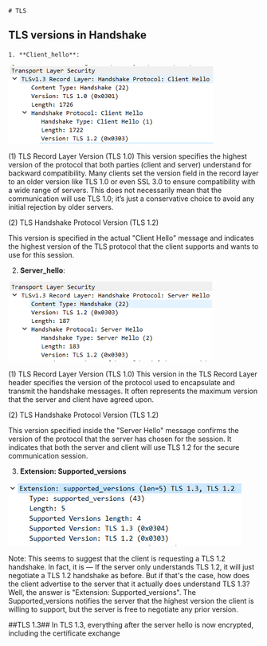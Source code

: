 	# TLS
 ## TLS versions in Handshake
	1. **Client_hello**:
 
  ![Client Hello](./images/tls_version_client_hello.png)
  
  (1) TLS Record Layer Version (TLS 1.0)
       This version specifies the highest version of the protocol that both parties (client and server) understand for backward compatibility. Many clients set the version field in the record layer to an older version like TLS 1.0 or even SSL 3.0 to ensure compatibility with a wide range of servers. This does not necessarily mean that the communication will use TLS 1.0; it’s just a conservative choice to avoid any initial rejection by older servers.

  (2) TLS Handshake Protocol Version (TLS 1.2)

This version is specified in the actual "Client Hello" message and indicates the highest version of the TLS protocol that the client supports and wants to use for this session.
	
2. **Server_hello**:
   
 ![Server Hello](./images/tls_version_server_hello.png)

(1) TLS Record Layer Version (TLS 1.0)
      This version in the TLS Record Layer header specifies the version of the protocol used to encapsulate and transmit the handshake messages. It often represents the maximum version that the server and client have agreed upon.

(2) TLS Handshake Protocol Version (TLS 1.2)

This version specified inside the "Server Hello" message confirms the version of the protocol that the server has chosen for the session. It indicates that both the server and client will use TLS 1.2 for the secure communication session.

3. **Extension: Supported_versions**
   
 ![Supported_versions](./images/tls_version_supported_versions.png)

Note: 
This seems to suggest that the client is requesting a TLS 1.2 handshake. In fact, it is — If the server only understands TLS 1.2, it will just negotiate a TLS 1.2 handshake as before. 
But if that's the case, how does the client advertise to the server that it actually does understand TLS 1.3? Well, the answer is "Extension: Supported_versions".  The Supported_versions notifies the server that the highest version the client is willing to support, but the server is free to negotiate any prior version.

##TLS 1.3##
In TLS 1.3, everything after the server hello is now encrypted, including the certificate exchange
